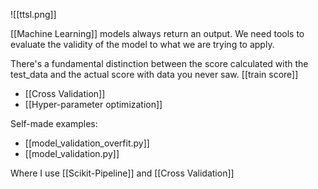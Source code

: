 
![[ttsl.png]]

[[Machine Learning]] models always return an output. We need tools to evaluate the validity of the model to what we are trying to apply.

There's a fundamental distinction between the score calculated with the test_data and the actual score with data you never saw. [[train score]]

- [[Cross Validation]]
- [[Hyper-parameter optimization]] 

Self-made examples:
- [[model_validation_overfit.py]] 
- [[model_validation.py]] 

Where I use [[Scikit-Pipeline]] and [[Cross Validation]]